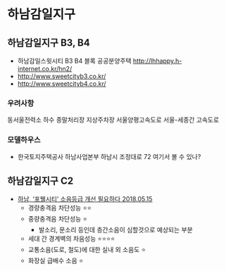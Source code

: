 # 하남감일지구
## 하남감일지구 B3, B4
* 하남감일스윗시티 B3 B4 블록 공공분양주택 http://lhhappy.h-internet.co.kr/hn2/
* http://www.sweetcityb3.co.kr/
* http://www.sweetcityb4.co.kr/

### 우려사항
동서울전력소
하수 종말처리장
지상주차장
서울양평고속도로
서울-세종간 고속도로

### 모델하우스
* 한국토지주택공사 하남사업본부 하남시 조정대로 72 여기서 볼 수 있나?

## 하남감일지구 C2
* [하남, ‘포웰시티’ 소음등급 개선 필요하다 2018.05.15](http://www.ctnews.co.kr/30032)
  * 경량충격음 차단성능 ⭐️⭐️
  * 중량충격음 차단성능 ⭐️
    * 발소리, 문소리 등인데 층간소음이 심할것으로 예상되는 부분
  * 세대 간 경계벽의 차음성능 ⭐️⭐️⭐️⭐️
  * 교통소음(도로, 철도)에 대한 실내 외 소음도 ⭐️
  * 화장실 급배수 소음 ⭐️
